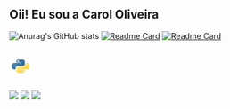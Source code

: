 ## Oii! Eu sou a Carol Oliveira

![Anurag's GitHub stats](https://github-readme-stats.vercel.app/api?username=CarolineOlive&show_icons=true&theme=calm)
[![Readme Card](https://github-readme-stats.vercel.app/api/pin/?username=CarolineOlive&repo=Projetos-Bootcamp&theme=calm)](https://github.com/anuraghazra/github-readme-stats)
[![Readme Card](https://github-readme-stats.vercel.app/api/pin/?username=CarolineOlive&repo=Qumiometria-com-Python&theme=calm)](https://github.com/anuraghazra/github-readme-stats)



<div style="display: inline_block"><br>
  <img align="center" alt="Carol-Python" height="30" width="40" src="https://raw.githubusercontent.com/devicons/devicon/master/icons/python/python-original.svg">       

##
<a href="https://www.linkedin.com/in/caroline-oliveira-quim/" target="blank"><img src="https://img.shields.io/badge/-LinkedIn-%230077B5?style=for-the-badge&logo=linkedin&logoColor=white" target="_blank"></a> 
<a href = "mailto:krolzinhaoliver@gmail.com"><img src="https://img.shields.io/badge/-Gmail-%23333?style=for-the-badge&logo=gmail&logoColor=white" target="_blank"></img></a>
<a href="https://instagram.com/carols_oliver" target="_blank"><img src="https://img.shields.io/badge/-Instagram-%23E4405F?style=for-the-badge&logo=instagram&logoColor=white" target="_blank"></a>

<!--
**CarolineOlive/CarolineOlive** is a ✨ _special_ ✨ repository because its `README.md` (this file) appears on your GitHub profile.
[![Top Langs](https://github-readme-stats.vercel.app/api/top-langs/?username=CarolineOlive&layout=compact&theme=calm)](https://github.com/anuraghazra/github-readme-stats)
Here are some ideas to get you started:

- 🔭 I’m currently working on ...
- 🌱 I’m currently learning ...
- 👯 I’m looking to collaborate on ...
- 🤔 I’m looking for help with ...
- 💬 Ask me about ...
- 📫 How to reach me: ...
- 😄 Pronouns: ...
- ⚡ Fun fact: ...
-->
